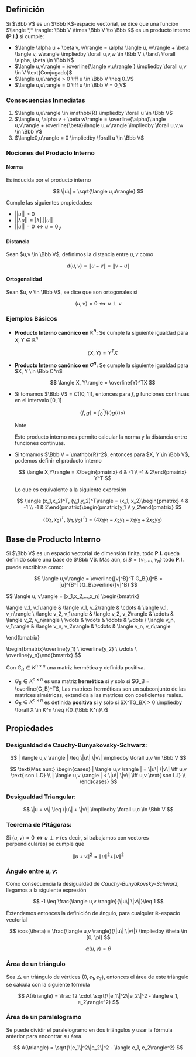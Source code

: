 ## Definición

Si $\Bbb V$ es un $\Bbb K$-espacio vectorial, se dice que una función $\langle *,* \rangle: \Bbb V \times \Bbb V \to \Bbb K$ es un producto interno **(P.I.)** si cumple:

- $\langle \alpha u + \beta v, w\rangle = \alpha \langle u, w\rangle + \beta \langle v, w\rangle \impliedby \forall u,v,w \in \Bbb V \ \land\  \forall \alpha, \beta \in \Bbb K$
- $\langle u,v\rangle = \overline{\langle v,u\rangle } \impliedby \forall u,v \in V \text{Conjugado}$
- $\langle u,u\rangle > 0 \iff u \in \Bbb V \neq 0_V$
- $\langle u,u\rangle = 0 \iff u \in \Bbb V = 0_V$

### Consecuencias Inmediatas

1. $\langle u,u\rangle \in \mathbb{R} \impliedby \forall u \in \Bbb V$
2. $\langle u, \alpha v + \beta w\rangle = \overline{\alpha}\langle u,v\rangle + \overline{\beta}\langle u,w\rangle \impliedby \forall u,v,w \in \Bbb V$
3. $\langle0,u\rangle = 0 \impliedby \forall u \in \Bbb V$

### Nociones del Producto Interno

#### Norma

Es inducida por el producto interno

$$
\|u\| = \sqrt{\langle u,u\rangle}
$$

Cumple las siguientes propiedades:

- $||u|| > 0$
- $||\lambda u|| = |\lambda|.||u||$
- $|| u || = 0 \iff u = 0_V$

#### Distancia

Sean $u,v \in \Bbb V$, definimos la distancia entre $u,v$ como

$$
d(u,v) = \|u - v\| = \|v - u\|
$$

#### Ortogonalidad

Sean $u, v \in \Bbb V$, se dice que son ortogonales si

$$
\langle u,v \rangle = 0 \iff u \perp v
$$

### Ejemplos Básicos

- **Producto Interno canónico en $\mathbb{R}^n$:** Se cumple la siguiente igualdad para $X, Y \in \mathbb{R}^n$

	$$
    \langle X,Y\rangle = Y^TX
    $$

- **Producto Interno canónico en $C^n$:** Se cumple la siguiente igualdad para $X, Y \in \Bbb C^n$

	$$
    \langle X, Y\rangle = \overline{Y}^TX
    $$

- Si tomamos $\Bbb V$ = $C([0,1])$, entonces para $f, g$ funciones continuas en el intervalo $[0,1]$

	$$
    \langle f,g \rangle  = \int_0^1 f(t)g(t)dt
    $$

	> [!note]
	> Este producto interno nos permite calcular la norma y la distancia entre funciones continuas.

- Si tomamos $\Bbb V = \mathbb{R}^2$, entonces para $X, Y \in \Bbb V$, podemos definir el producto interno

	$$
    \langle X,Y\rangle = X\begin{pmatrix} 4 & -1 \\ -1 & 2\end{pmatrix} Y^T
    $$

	Lo que es equivalente a la siguiente expresión

	$$
    \langle (x_1,x_2)^T, (y_1,y_2)^T\rangle = (x_1, x_2)\begin{pmatrix} 4 & -1 \\ -1 & 2\end{pmatrix}\begin{pmatrix}y_1 \\ y_2\end{pmatrix}
	$$

	$$
    \langle (x_1,x_2)^T, (y_1,y_2)^T\rangle = (4x_1y_1 -x_2y_1 -x_1y_2+ 2x_2y_2)
    $$

## Base de Producto Interno

Si $\Bbb V$ es un espacio vectorial de dimensión finita, todo **P.I.** queda definido sobre una base de $\Bbb V$. Más aún, si $B = \{v_1,...,v_n\}$ todo **P.I.** puede escribirse como:

$$
\langle u,v\rangle = \overline{[v]^B}^T G_B[u]^B = [u]^{B^T}G_B\overline{[v]^B}
$$

$$
\langle u, v\rangle = [x_1,x_2,...,x_n]
\begin{bmatrix}

\langle v_1, v_1\rangle & \langle v_1, v_2\rangle & \cdots &  \langle v_1, v_n\rangle \\  \langle v_2, v_1\rangle &  \langle v_2, v_2\rangle & \cdots &  \langle v_2, v_n\rangle \\ \vdots & \vdots & \ddots & \vdots \\  \langle v_n, v_1\rangle &  \langle v_n, v_2\rangle & \cdots &  \langle v_n, v_n\rangle

\end{bmatrix}

\begin{bmatrix}\overline{y_1} \\ \overline{y_2} \\ \vdots \\ \overline{y_n}\end{bmatrix}
$$

Con $G_B \in K^{n\times n}$ una matriz hermética y definida positiva.

- $G_B \in K^{n\times n}$ es una matriz **hermética** si y solo si $G_B = \overline{G_B}^T$, Las matrices herméticas son un subconjunto de las matrices simétricas, extendida a las matrices con coeficientes reales.
- $G_B \in K^{n\times n}$ es definida **positiva** si y solo si $X^TG_BX > 0 \impliedby \forall X \in K^n \neq \{0_{\Bbb K^n}\}$

## Propiedades

### Desigualdad de Cauchy-Bunyakovsky-Schwarz:

$$
| \langle u,v \rangle | \leq \|u\| \|v\| \impliedby \forall u,v \in \Bbb V
$$

$$
\text{Mas aun:}
\begin{cases}
| \langle u,v \rangle | = \|u\| \|v\| \iff u,v \text{ son L.D} \\
| \langle u,v \rangle | < \|u\| \|v\| \iff u,v \text{ son L.I} \\
\end{cases}
$$

### Desigualdad Triangular:

$$
\|u + v\| \leq \|u\| + \|v\| \impliedby \forall u,c \in \Bbb V
$$

### Teorema de Pitágoras:

Si $\langle u,v \rangle = 0 \iff u \perp v$ (es decir, si trabajamos con vectores perpendiculares) se cumple que

$$
\|u + v\|^2 = \|u\|^2 + \|v\|^2
$$

### Ángulo entre $u, v$:

Como consecuencia la desigualdad de *Cauchy-Bunyakovsky-Schwarz,* llegamos a la siguiente expresión

$$
-1 \leq \frac{\langle u,v \rangle}{\|u\| \|v\|}\leq 1
$$

Extendemos entonces la definición de ángulo, para cualquier $\mathbb{R}$-espacio vectorial

$$
\cos(\theta) = \frac{\langle u,v \rangle}{\|u\| \|v\|} \impliedby \theta \in [0, \pi]
$$

$$
\alpha(u,v) = \theta
$$

### Área de un triángulo

Sea $\triangle$ un triángulo de vértices $(0, e_1, e_2)$, entonces el área de este triángulo se calcula con la siguiente fórmula

$$
A(\triangle) = \frac 12 \cdot \sqrt{\|e_1\|^2\|e_2\|^2 - \langle e_1, e_2\rangle^2}
$$

### Área de un paralelogramo

Se puede dividir el paralelogramo en dos triángulos y usar la fórmula anterior para encontrar su área.

$$
A(\triangle) = \sqrt{\|e_1\|^2\|e_2\|^2 - \langle e_1, e_2\rangle^2}
$$
